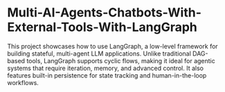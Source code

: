 # Multi-AI-Agents-Chatbots-With-External-Tools-With-LangGraph


This project showcases how to use LangGraph, a low-level framework for building stateful, multi-agent LLM applications. Unlike traditional DAG-based tools, LangGraph supports cyclic flows, making it ideal for agentic systems that require iteration, memory, and advanced control. It also features built-in persistence for state tracking and human-in-the-loop workflows.
